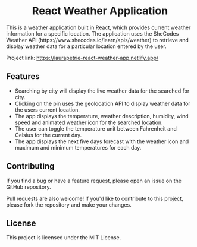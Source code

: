 <h1 align="center">React Weather Application</h1> 

<p>
This is a weather application built in React, which provides current weather information for a specific location.
The application uses the SheCodes Weather API (https://www.shecodes.io/learn/apis/weather) to retrieve and display weather data for a particular location entered by the user.</p>

Project link: https://laurapetrie-react-weather-app.netlify.app/


## Features

- Searching by city will display the live weather data for the searched for city.
- Clicking on the pin uses the geolocation API to display weather data for the users current location.
- The app displays the temperature, weather description, humidity, wind speed and animated weather icon for the searched location.
- The user can toggle the temperature unit between Fahrenheit and Celsius for the current day.
- The app displays the next five days forecast with the weather icon and maximum and minimum temperatures for each day.

## Contributing

If you find a bug or have a feature request, please open an issue on the GitHub repository.

Pull requests are also welcome! If you'd like to contribute to this project, please fork the repository and make your changes.

## License

This project is licensed under the MIT License.
